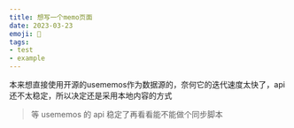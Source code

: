 ```yaml
---
title: 想写一个memo页面
date: 2023-03-23
emoji: 🥳
tags:
- test
- example
---
```



本来想直接使用开源的usememos作为数据源的，奈何它的迭代速度太快了，api还不太稳定，所以决定还是采用本地内容的方式

> 等 usememos 的 api 稳定了再看看能不能做个同步脚本